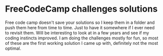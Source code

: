 # FreeCodeCamp challenges solutions

Free code camp doesn't save your solutions so I keep them in a folder and push them here from time to time. Just to have it somewhere if I ever need to revisit them. Will be interesting to look at in a few years and see if my coding instincts improved. I am doing the challenges mostly for fun, so most of these are the first working solution I came up with, definitely not the most optimal.  

